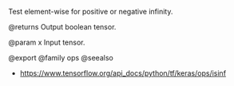 Test element-wise for positive or negative infinity.

@returns
    Output boolean tensor.

@param x Input tensor.

@export
@family ops
@seealso
+ <https://www.tensorflow.org/api_docs/python/tf/keras/ops/isinf>

